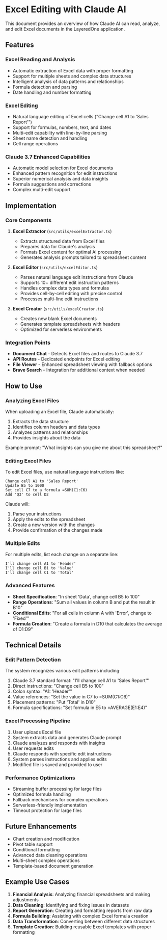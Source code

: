# Excel Editing with Claude AI

This document provides an overview of how Claude AI can read, analyze, and edit Excel documents in the LayeredOne application.

## Features

### Excel Reading and Analysis
- Automatic extraction of Excel data with proper formatting
- Support for multiple sheets and complex data structures
- Intelligent analysis of data patterns and relationships
- Formula detection and parsing
- Date handling and number formatting

### Excel Editing
- Natural language editing of Excel cells ("Change cell A1 to 'Sales Report'")
- Support for formulas, numbers, text, and dates
- Multi-edit capability with line-by-line parsing
- Sheet name detection and handling
- Cell range operations

### Claude 3.7 Enhanced Capabilities
- Automatic model selection for Excel documents
- Enhanced pattern recognition for edit instructions
- Superior numerical analysis and data insights
- Formula suggestions and corrections
- Complex multi-edit support

## Implementation

### Core Components

1. **Excel Extractor** (`src/utils/excelExtractor.ts`)
   - Extracts structured data from Excel files
   - Prepares data for Claude's analysis
   - Formats Excel content for optimal AI processing
   - Generates analysis prompts tailored to spreadsheet content

2. **Excel Editor** (`src/utils/excelEditor.ts`)
   - Parses natural language edit instructions from Claude
   - Supports 10+ different edit instruction patterns
   - Handles complex data types and formulas
   - Provides cell-by-cell editing with precise control
   - Processes multi-line edit instructions

3. **Excel Creator** (`src/utils/excelCreator.ts`)
   - Creates new blank Excel documents
   - Generates template spreadsheets with headers
   - Optimized for serverless environments

### Integration Points

- **Document Chat** - Detects Excel files and routes to Claude 3.7
- **API Routes** - Dedicated endpoints for Excel editing
- **File Viewer** - Enhanced spreadsheet viewing with fallback options
- **Brave Search** - Integration for additional context when needed

## How to Use

### Analyzing Excel Files

When uploading an Excel file, Claude automatically:
1. Extracts the data structure
2. Identifies column headers and data types
3. Analyzes patterns and relationships
4. Provides insights about the data

Example prompt: "What insights can you give me about this spreadsheet?"

### Editing Excel Files

To edit Excel files, use natural language instructions like:

```
Change cell A1 to 'Sales Report'
Update B5 to 1000
Set cell C7 to a formula =SUM(C1:C6)
Add 'Q3' to cell D2
```

Claude will:
1. Parse your instructions
2. Apply the edits to the spreadsheet
3. Create a new version with the changes
4. Provide confirmation of the changes made

### Multiple Edits

For multiple edits, list each change on a separate line:

```
I'll change cell A1 to 'Header'
I'll change cell B1 to 'Value'
I'll change cell C1 to 'Total'
```

### Advanced Features

- **Sheet Specification**: "In sheet 'Data', change cell B5 to 100"
- **Range Operations**: "Sum all values in column B and put the result in B10"
- **Conditional Edits**: "For all cells in column A with 'Error', change to 'Fixed'"
- **Formula Creation**: "Create a formula in D10 that calculates the average of D1:D9"

## Technical Details

### Edit Pattern Detection

The system recognizes various edit patterns including:

1. Claude 3.7 standard format: "I'll change cell A1 to 'Sales Report'"
2. Direct instructions: "Change cell B5 to 100"
3. Colon syntax: "A1: 'Header'"
4. Value references: "Set the value in C7 to =SUM(C1:C6)"
5. Placement patterns: "Put 'Total' in D10"
6. Formula specifications: "Set formula in E5 to =AVERAGE(E1:E4)"

### Excel Processing Pipeline

1. User uploads Excel file
2. System extracts data and generates Claude prompt
3. Claude analyzes and responds with insights
4. User requests edits
5. Claude responds with specific edit instructions
6. System parses instructions and applies edits
7. Modified file is saved and provided to user

### Performance Optimizations

- Streaming buffer processing for large files
- Optimized formula handling
- Fallback mechanisms for complex operations
- Serverless-friendly implementation
- Timeout protection for large files

## Future Enhancements

- Chart creation and modification
- Pivot table support
- Conditional formatting
- Advanced data cleaning operations
- Multi-sheet complex operations
- Template-based document generation

## Example Use Cases

1. **Financial Analysis**: Analyzing financial spreadsheets and making adjustments
2. **Data Cleaning**: Identifying and fixing issues in datasets
3. **Report Generation**: Creating and formatting reports from raw data
4. **Formula Building**: Assisting with complex Excel formula creation
5. **Data Transformation**: Converting between different data structures
6. **Template Creation**: Building reusable Excel templates with proper formatting
